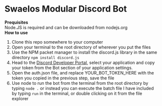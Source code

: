 # Swaelos Modular Discord Bot  
**Prequisites**  
Node.JS is required and can be downloaded from nodejs.org  
**How to use**  
1. Clone this repo somewhere to your computer
2. Open your terminal to the root directory of wherever you put the files
3. Use the NPM packet manager to install the discord.js library in the same directory `npm install discord.js`
4. Head to the [Discord Developer Portal](https://discordapp.com/developers/applications/), select your application and copy your token from the Bot section of your application settings.  
5. Open the auth.json file, and replace YOUR_BOT_TOKEN_HERE with the token you copied in the previous step, save the file
6. Use node to run the bot from the terminal from the root directory by typing `node .` or instead you can execute the batch file I have included by typing `run` in the terminal, or double clicking on it from the file explorer
